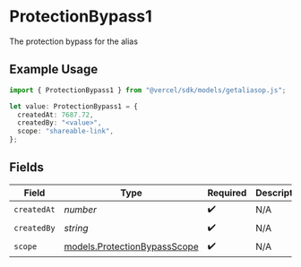 # ProtectionBypass1

The protection bypass for the alias

## Example Usage

```typescript
import { ProtectionBypass1 } from "@vercel/sdk/models/getaliasop.js";

let value: ProtectionBypass1 = {
  createdAt: 7687.72,
  createdBy: "<value>",
  scope: "shareable-link",
};
```

## Fields

| Field                                                              | Type                                                               | Required                                                           | Description                                                        |
| ------------------------------------------------------------------ | ------------------------------------------------------------------ | ------------------------------------------------------------------ | ------------------------------------------------------------------ |
| `createdAt`                                                        | *number*                                                           | :heavy_check_mark:                                                 | N/A                                                                |
| `createdBy`                                                        | *string*                                                           | :heavy_check_mark:                                                 | N/A                                                                |
| `scope`                                                            | [models.ProtectionBypassScope](../models/protectionbypassscope.md) | :heavy_check_mark:                                                 | N/A                                                                |